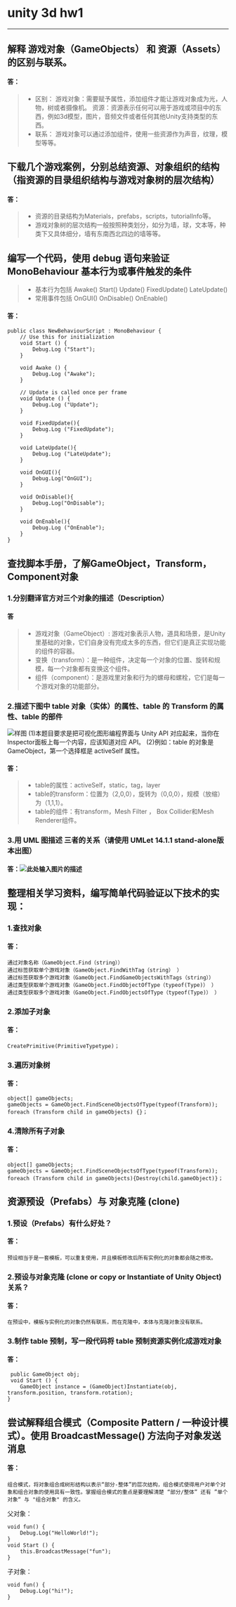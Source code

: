 # unity 3d hw1


----------


## 解释 游戏对象（GameObjects） 和 资源（Assets）的区别与联系。
#### 答：
> * 区别：
> 游戏对象：需要赋予属性，添加组件才能让游戏对象成为光，人物，树或者摄像机。
> 资源：资源表示任何可以用于游戏或项目中的东西，例如3d模型，图片，音频文件或者任何其他Unity支持类型的东西。
> * 联系：
> 游戏对象可以通过添加组件，使用一些资源作为声音，纹理，模型等等。


## 下载几个游戏案例，分别总结资源、对象组织的结构（指资源的目录组织结构与游戏对象树的层次结构）

#### 答：
> * 资源的目录结构为Materials，prefabs，scripts，tutorialInfo等。
> * 游戏对象树的层次结构一般按照种类划分，如分为墙，球，文本等，种类下又具体细分，墙有东南西北四边的墙等等。

## 编写一个代码，使用 debug 语句来验证 MonoBehaviour 基本行为或事件触发的条件
> * 基本行为包括 Awake() Start() Update() FixedUpdate() LateUpdate()
> * 常用事件包括 OnGUI() OnDisable() OnEnable()
    
#### 答：
    public class NewBehaviourScript : MonoBehaviour {
    	// Use this for initialization
    	void Start () {
    		Debug.Log ("Start");
    	}
    
    	void Awake () {
    		Debug.Log ("Awake");
    	}
    	
    	// Update is called once per frame
    	void Update () {
    		Debug.Log ("Update");
    	}
    
    	void FixedUpdate(){
    		Debug.Log ("FixedUpdate");
    	}
    
    	void LateUpdate(){
    		Debug.Log ("LateUpdate");
    	}
    
    	void OnGUI(){
    		Debug.Log("OnGUI");
    	} 
    
    	void OnDisable(){
    		Debug.Log("OnDisable");
    	} 
    
    	void OnEnable(){
    		Debug.Log ("OnEnable");
    	}
    }
    
## 查找脚本手册，了解GameObject，Transform，Component对象
### 1.分别翻译官方对三个对象的描述（Description）

#### 答
> * 游戏对象（GameObject）: 游戏对象表示人物，道具和场景，是Unity里基础的对象，它们自身没有完成太多的东西，但它们是真正实现功能的组件的容器。
> * 变换（transform）：是一种组件，决定每一个对象的位置、旋转和规模，每一个对象都有变换这个组件。
> * 组件（component）：是游戏里对象和行为的螺母和螺栓，它们是每一个游戏对象的功能部分。


### 2.描述下图中 table 对象（实体）的属性、table 的 Transform 的属性、table 的部件
![样图][1]
    (1)本题目要求是把可视化图形编程界面与 Unity API 对应起来，当你在Inspector面板上每一个内容，应该知道对应 API。
    (2)例如：table 的对象是 GameObject，第一个选择框是 activeSelf 属性。
    
#### 答：
> * table的属性：activeSelf，static，tag，layer
> * table的transform：位置为（2,0,0），旋转为（0,0,0），规模（放缩）为（1,1,1）。
> * table的组件：有transform，Mesh Filter ， Box Collider和Mesh Renderer组件。

### 3.用 UML 图描述 三者的关系（请使用 UMLet 14.1.1 stand-alone版本出图）

#### 答：![此处输入图片的描述][2]

## 整理相关学习资料，编写简单代码验证以下技术的实现：
### 1.查找对象
#### 答：
    通过对象名称（GameObject.Find（string））
    通过标签获取单个游戏对象（GameObject.FindWithTag（string） ）
    通过标签获取多个游戏对象（GameObject.FindGameObjectsWithTags（string））
    通过类型获取单个游戏对象（GameObject.FindObjectOfType（typeof(Type)） ）
    通过类型获取多个游戏对象（GameObject.FindObjectsOfType（typeof(Type)） ）

### 2.添加子对象
#### 答：
    CreatePrimitive(PrimitiveTypetype)；
    
### 3.遍历对象树

#### 答：
    object[] gameObjects;
    gameObjects = GameObject.FindSceneObjectsOfType(typeof(Transform));
    foreach (Transform child in gameObjects) {}；
    
### 4.清除所有子对象

#### 答：
    object[] gameObjects;
    gameObjects = GameObject.FindSceneObjectsOfType(typeof(Transform));
    foreach (Transform child in gameObjects){Destroy(child.gameObject)}；
    
## 资源预设（Prefabs）与 对象克隆 (clone)
### 1.预设（Prefabs）有什么好处？
#### 答：
    预设相当于是一套模板，可以重复使用，并且模板修改后所有实例化的对象都会随之修改。
    
### 2.预设与对象克隆 (clone or copy or Instantiate of Unity Object) 关系？
#### 答：
    在预设中，模板与实例化的对象仍然有联系，而在克隆中，本体与克隆对象没有联系。
### 3.制作 table 预制，写一段代码将 table 预制资源实例化成游戏对象

#### 答：
     public GameObject obj;
     void Start () {
		GameObject instance = (GameObject)Instantiate(obj, transform.position, transform.rotation);
	}
	
## 尝试解释组合模式（Composite Pattern / 一种设计模式）。使用 BroadcastMessage() 方法向子对象发送消息

#### 答：
    组合模式，将对象组合成树形结构以表示“部分-整体”的层次结构，组合模式使得用户对单个对象和组合对象的使用具有一致性。掌握组合模式的重点是要理解清楚 “部分/整体” 还有 ”单个对象“ 与 "组合对象" 的含义。


父对象：

    void fun() {
        Debug.Log("HelloWorld!");
    }
    void Start () {
        this.BroadcastMessage("fun");
    }
    

子对象：

    void fun() {
        Debug.Log("hi!");
    }


  [1]: https://pmlpml.github.io/unity3d-learning/images/ch02/ch02-homework.png
  [2]: https://github.com/ddghost/unity3d-hw1/blob/master/%E5%85%B3%E7%B3%BB%E5%9B%BE.jpg

